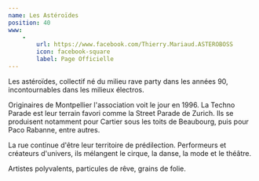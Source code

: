 ```yaml
---
name: Les Astéroïdes
position: 40
www:
    -
        url: https://www.facebook.com/Thierry.Mariaud.ASTEROBOSS
        icon: facebook-square
        label: Page Officielle
---
```

Les astéroïdes, collectif né du milieu rave party dans les années 90, incontournables dans les milieux électros.

Originaires de Montpellier l'association voit le jour en 1996. La Techno Parade est leur terrain favori comme la Street Parade de Zurich. Ils se produisent notamment pour Cartier sous les toits de Beaubourg, puis pour Paco Rabanne, entre autres.

La rue continue d'être leur territoire de prédilection. Performeurs et créateurs d'univers, ils mélangent le cirque, la danse, la mode et le théâtre.

Artistes polyvalents, particules de rêve, grains de folie.
